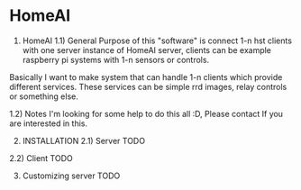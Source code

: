 HomeAI
======

1) HomeAI
1.1) General
Purpose of this "software" is connect 1-n hst clients with one server instance of HomeAI server,
clients can be example raspberry pi systems with 1-n sensors or controls.

Basically I want to make system that can handle 1-n clients which provide different services.
These services can be simple rrd images, relay controls or something else.

1.2) Notes
I'm looking for some help to do this all :D, Please contact If you are interested in this.

2) INSTALLATION
2.1) Server
 TODO

2.2) Client
 TODO

3) Customizing server
 TODO


